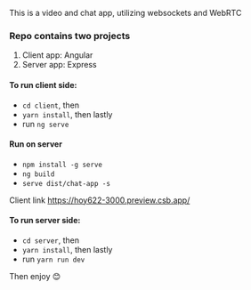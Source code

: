 This is a video and chat app, utilizing websockets and WebRTC

### Repo contains two projects
1. Client app: Angular
2. Server app: Express

#### To run client side:
* `cd client`, then
* `yarn install`, then lastly
* run `ng serve`

#### Run on server
* `npm install -g serve`
* `ng build`
* `serve dist/chat-app -s`

Client link https://hoy622-3000.preview.csb.app/

#### To run server side:
* `cd server`, then
* `yarn install`, then lastly
* run `yarn run dev`

Then enjoy 😊
